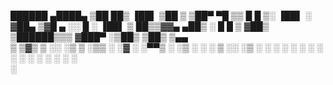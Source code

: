 
  ██████  ▄████▄  ▒██   ██▒ ▐██▌ 
▒██    ▒ ▒██▀ ▀█  ▒▒ █ █ ▒░ ▐██▌ 
░ ▓██▄   ▒▓█    ▄ ░░  █   ░ ▐██▌ 
  ▒   ██▒▒▓▓▄ ▄██▒ ░ █ █ ▒  ▓██▒ 
▒██████▒▒▒ ▓███▀ ░▒██▒ ▒██▒ ▒▄▄  
▒ ▒▓▒ ▒ ░░ ░▒ ▒  ░▒▒ ░ ░▓ ░ ░▀▀▒ 
░ ░▒  ░ ░  ░  ▒   ░░   ░▒ ░ ░  ░ 
░  ░  ░  ░         ░    ░      ░ 
      ░  ░ ░       ░    ░   ░    
         ░                       
